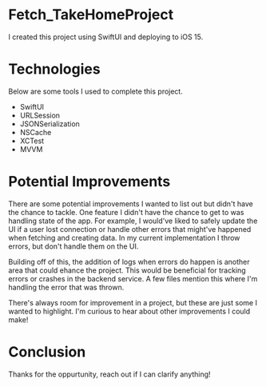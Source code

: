 # Fetch_TakeHomeProject
I created this project using SwiftUI and deploying to iOS 15.

# Technologies
Below are some tools I used to complete this project.
- SwiftUI
- URLSession
- JSONSerialization
- NSCache
- XCTest
- MVVM

# Potential Improvements
There are some potential improvements I wanted to list out but didn't have the chance to tackle. One feature I didn't have the chance to get to was handling state of the app. For example, I would've liked to safely update the UI if a user lost connection or handle other errors that might've happened when fetching and creating data. In my current implementation I throw errors, but don't handle them on the UI.

Building off of this, the addition of logs when errors do happen is another area that could ehance the project. This would be beneficial for tracking errors or crashes in the backend service. A few files mention this where I'm handling the error that was thrown.

There's always room for improvement in a project, but these are just some I wanted to highlight. I'm curious to hear about other improvements I could make!

# Conclusion
Thanks for the oppurtunity, reach out if I can clarify anything!
